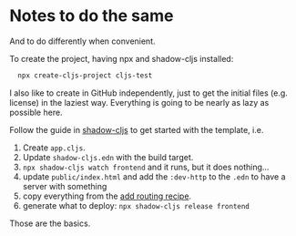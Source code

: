 # Notes to do the same

And to do differently when convenient.

To create the project, having npx and shadow-cljs installed:

```bash
  npx create-cljs-project cljs-test
```

I also like to create in GitHub independently, just to get the initial files (e.g. license) in the laziest way.
Everything is going to be nearly as lazy as possible here.

Follow the guide in [shadow-cljs](https://github.com/thheller/shadow-cljs) to get started with the template, i.e.

1. Create `app.cljs`.
1. Update `shadow-cljs.edn` with the build target.
1. `npx shadow-cljs watch frontend` and it runs, but it does nothing...
1. update `public/index.html` and add the `:dev-http` to the `.edn` to have a server with something
1. copy everything from the [add routing recipe](https://github.com/reagent-project/reagent-cookbook/tree/master/recipes/add-routing).
1. generate what to deploy: `npx shadow-cljs release frontend`


Those are the basics.
